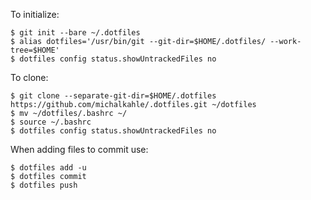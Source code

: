 To initialize:
    
    $ git init --bare ~/.dotfiles
    $ alias dotfiles='/usr/bin/git --git-dir=$HOME/.dotfiles/ --work-tree=$HOME'
    $ dotfiles config status.showUntrackedFiles no
    
To clone:

    $ git clone --separate-git-dir=$HOME/.dotfiles https://github.com/michalkahle/.dotfiles.git ~/dotfiles
    $ mv ~/dotfiles/.bashrc ~/
    $ source ~/.bashrc
    $ dotfiles config status.showUntrackedFiles no    
    
When adding files to commit use:

    $ dotfiles add -u
    $ dotfiles commit
    $ dotfiles push
